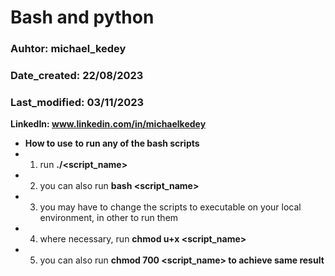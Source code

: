 # Bash and python

### Auhtor: michael_kedey
### Date_created: 22/08/2023
### Last_modified: 03/11/2023

**LinkedIn: www.linkedin.com/in/michaelkedey**

- **How to use**
**to run any of the bash scripts**
- 1. run **./<script_name>**
- 2. you can also run **bash <script_name>**
- 3. you may have to change the scripts to executable on your local environment, in other to run them
- 4. where necessary, run **chmod u+x <script_name>**
- 5. you can also run **chmod 700 <script_name> to achieve same result**
